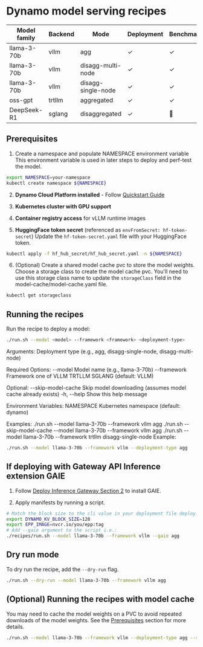 # Dynamo model serving recipes

| Model family  | Backend | Mode                | Deployment | Benchmark | GAIE-integration |
|---------------|---------|---------------------|------------|-----------|------------------|
| llama-3-70b   | vllm    | agg                 |     ✓      |     ✓     |        ✓         |
| llama-3-70b   | vllm    | disagg-multi-node   |     ✓      |     ✓     |                  |
| llama-3-70b   | vllm    | disagg-single-node  |     ✓      |     ✓     |                  |
| oss-gpt       | trtllm  | aggregated          |     ✓      |     ✓     |                  |
| DeepSeek-R1   | sglang  | disaggregated       |     ✓      |    🚧     |                  |


## Prerequisites

1. Create a namespace and populate NAMESPACE environment variable
This environment variable is used in later steps to deploy and perf-test the model.

```bash
export NAMESPACE=your-namespace
kubectl create namespace ${NAMESPACE}
```

2. **Dynamo Cloud Platform installed** - Follow [Quickstart Guide](../docs/kubernetes/README.md)

3. **Kubernetes cluster with GPU support**

4. **Container registry access** for vLLM runtime images

5. **HuggingFace token secret** (referenced as `envFromSecret: hf-token-secret`)
Update the `hf-token-secret.yaml` file with your HuggingFace token.

```bash
kubectl apply -f hf_hub_secret/hf_hub_secret.yaml -n ${NAMESPACE}
```

6. (Optional) Create a shared model cache pvc to store the model weights.
Choose a storage class to create the model cache pvc. You'll need to use this storage class name to update the `storageClass` field in the model-cache/model-cache.yaml file.

```bash
kubectl get storageclass
```

## Running the recipes

Run the recipe to deploy a model:

```bash
./run.sh --model <model> --framework <framework> <deployment-type>
```

Arguments:
  <deployment-type>  Deployment type (e.g., agg, disagg-single-node, disagg-multi-node)

Required Options:
  --model <model>    Model name (e.g., llama-3-70b)
  --framework <fw>   Framework one of VLLM TRTLLM SGLANG (default: VLLM)

Optional:
  --skip-model-cache Skip model downloading (assumes model cache already exists)
  -h, --help         Show this help message

Environment Variables:
  NAMESPACE          Kubernetes namespace (default: dynamo)

Examples:
  ./run.sh --model llama-3-70b --framework vllm agg
  ./run.sh --skip-model-cache --model llama-3-70b --framework vllm agg
  ./run.sh --model llama-3-70b --framework trtllm disagg-single-node
Example:
```bash
./run.sh --model llama-3-70b --framework vllm --deployment-type agg
```

## If deploying with Gateway API Inference extension GAIE

1. Follow [Deploy Inference Gateway Section 2](../deploy/inference-gateway/README.md#2-deploy-inference-gateway) to install GAIE.

2. Apply manifests by running a script.

```bash
# Match the block size to the cli value in your deployment file deploy.yaml: - "python3 -m dynamo.vllm ... --block-size 128"
export DYNAMO_KV_BLOCK_SIZE=128
export EPP_IMAGE=nvcr.io/you/epp:tag
# Add --gaie argument to the script i.e.:
./recipes/run.sh --model llama-3-70b --framework vllm --gaie agg
```

## Dry run mode

To dry run the recipe, add the `--dry-run` flag.

```bash
./run.sh --dry-run --model llama-3-70b --framework vllm agg
```

## (Optional) Running the recipes with model cache
You may need to cache the model weights on a PVC to avoid repeated downloads of the model weights.
 See the [Prerequisites](#prerequisites) section for more details.

```bash
./run.sh --model llama-3-70b --framework vllm --deployment-type agg --skip-model-cache
```
